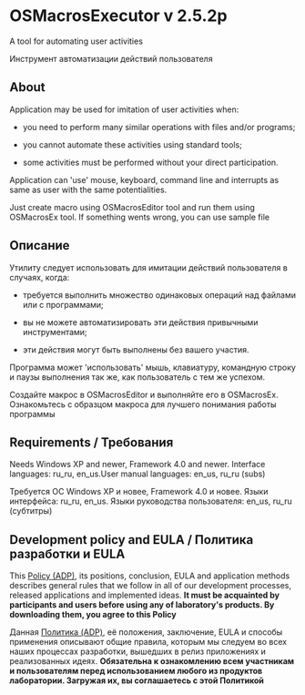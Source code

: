 # OSMacrosExecutor v 2.5.2p

A tool for automating user activities

Инструмент автоматизации действий пользователя



## About

Application may be used for imitation of user activities when:

- you need to perform many similar operations with files and/or programs;

- you cannot automate these activities using standard tools;

- some activities must be performed without your direct participation.

Application can 'use' mouse, keyboard, command line and interrupts as same as user with the same potentialities.

Just create macro using OSMacrosEditor tool and run them using OSMacrosEx tool. If something wents wrong, you can use sample file



## Описание

Утилиту следует использовать для имитации действий пользователя в случаях, когда:

- требуется выполнить множество одинаковых операций над файлами или с программами;

- вы не можете автоматизировать эти действия привычными инструментами;

- эти действия могут быть выполнены без вашего участия.

Программа может 'использовать' мышь, клавиатуру, командную строку и паузы выполнения так же, как пользователь с тем же успехом.

Создайте макрос в OSMacrosEditor и выполняйте его в OSMacrosEx. Ознакомьтесь с образцом макроса для лучшего понимания работы программы



## Requirements / Требования

Needs Windows XP and newer, Framework 4.0 and newer. Interface languages: ru_ru, en_us.User manual languages: en_us, ru_ru (subs)

Требуется ОС Windows XP и новее, Framework 4.0 и новее. Языки интерфейса: ru_ru, en_us. Языки руководства пользователя: en_us, ru_ru (субтитры)



## Development policy and EULA / Политика разработки и EULA

This [Policy (ADP)](https://vk.com/@rdaaow_fupl-adp), its positions, conclusion, EULA and application methods
describes general rules that we follow in all of our development processes, released applications and implemented
ideas.
**It must be acquainted by participants and users before using any of laboratory's products.
By downloading them, you agree to this Policy**

Данная [Политика (ADP)](https://vk.com/@rdaaow_fupl-adp), её положения, заключение, EULA и способы применения
описывают общие правила, которым мы следуем во всех наших процессах разработки, вышедших в релиз приложениях
и реализованных идеях.
**Обязательна к ознакомлению всем участникам и пользователям перед использованием любого из продуктов лаборатории.
Загружая их, вы соглашаетесь с этой Политикой**

